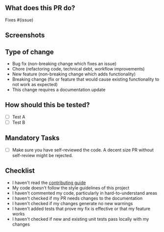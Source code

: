 ## What does this PR do?

<!-- Please include a summary of the change and which issue is fixed. Please also include relevant motivation and context. List any dependencies that are required for this change. -->

Fixes #(issue)

## Screenshots

<!-- Add screenshots to preview the changes  -->

## Type of change

<!-- Please delete bullets that are not relevant. -->

- Bug fix (non-breaking change which fixes an issue)
- Chore (refactoring code, technical debt, workflow improvements)
- New feature (non-breaking change which adds functionality)
- Breaking change (fix or feature that would cause existing functionality to not work as expected)
- This change requires a documentation update

## How should this be tested?

<!-- Please describe the tests that you ran to verify your changes. Provide instructions so we can reproduce. Please also list any relevant details for your test configuration -->

- [ ] Test A
- [ ] Test B

## Mandatory Tasks

- [ ] Make sure you have self-reviewed the code. A decent size PR without self-review might be rejected.

## Checklist

<!-- Please remove all the irrelevant bullets to your PR -->

- I haven't read the [contributing guide](https://github.com/Stoccoin-Official/Stoccoin-Website/blob/main/CONTRIBUTING.md)
- My code doesn't follow the style guidelines of this project
- I haven't commented my code, particularly in hard-to-understand areas
- I haven't checked if my PR needs changes to the documentation
- I haven't checked if my changes generate no new warnings
- I haven't added tests that prove my fix is effective or that my feature works
- I haven't checked if new and existing unit tests pass locally with my changes
